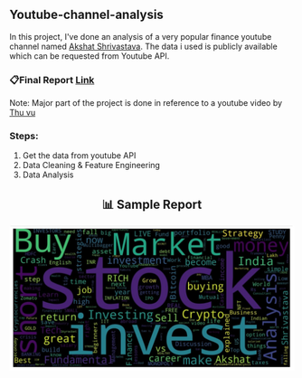 ## Youtube-channel-analysis

In this project, I've done an analysis of a very popular finance youtube channel named [Akshat Shrivastava](https://www.youtube.com/c/AkshatShrivastavaZayn).
The data i used is publicly available which can be requested from Youtube API.

### 📋Final Report [Link](https://docs.google.com/spreadsheets/d/1sp23G8R4sF_uIPrUmx8nvMNMBof-tfd7roP70mgcDgY/edit?usp=sharing)

Note: Major part of the project is done in reference to a youtube video by [Thu vu](https://youtu.be/D56_Cx36oGY)

### Steps: 
1. Get the data from youtube API
2. Data Cleaning & Feature Engineering
3. Data Analysis 

<h2 align="center">📊 Sample Report </h2> 
<p align="center">
 <img src="https://github.com/Mahesh-221/Youtube-channel-analysis/blob/main/Wordcloud_Title.jpg?raw=true" width="800"/>
</p>
